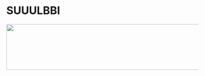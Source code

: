 # SUUULBBI

<a href="https://github.com/devxb/gitanimals">
  <img
    src="https://render.gitanimals.org/lines/SUUULBBI"
    width="600"
    height="120"
  />
</a>
  
